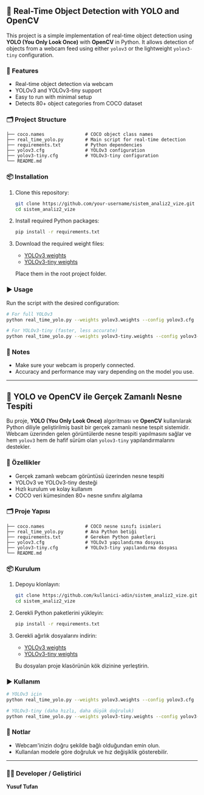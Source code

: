 ## 🧠 Real-Time Object Detection with YOLO and OpenCV

This project is a simple implementation of real-time object detection using **YOLO (You Only Look Once)** with **OpenCV** in Python. It allows detection of objects from a webcam feed using either `yolov3` or the lightweight `yolov3-tiny` configuration.

### 🚀 Features

* Real-time object detection via webcam
* YOLOv3 and YOLOv3-tiny support
* Easy to run with minimal setup
* Detects 80+ object categories from COCO dataset

### 🗂️ Project Structure

```
├── coco.names               # COCO object class names
├── real_time_yolo.py        # Main script for real-time detection
├── requirements.txt         # Python dependencies
├── yolov3.cfg               # YOLOv3 configuration
├── yolov3-tiny.cfg          # YOLOv3-tiny configuration
└── README.md
```

### 📦 Installation

1. Clone this repository:

   ```bash
   git clone https://github.com/your-username/sistem_analiz2_vize.git
   cd sistem_analiz2_vize
   ```

2. Install required Python packages:

   ```bash
   pip install -r requirements.txt
   ```

3. Download the required weight files:

   * [YOLOv3 weights](https://pjreddie.com/media/files/yolov3.weights)
   * [YOLOv3-tiny weights](https://github.com/smarthomefans/darknet-test/blob/master/yolov3-tiny.weights)

   Place them in the root project folder.

### ▶️ Usage

Run the script with the desired configuration:

```bash
# For full YOLOv3
python real_time_yolo.py --weights yolov3.weights --config yolov3.cfg

# For YOLOv3-tiny (faster, less accurate)
python real_time_yolo.py --weights yolov3-tiny.weights --config yolov3-tiny.cfg
```

### 📌 Notes

* Make sure your webcam is properly connected.
* Accuracy and performance may vary depending on the model you use.

---

## 🧠 YOLO ve OpenCV ile Gerçek Zamanlı Nesne Tespiti

Bu proje, **YOLO (You Only Look Once)** algoritması ve **OpenCV** kullanılarak Python diliyle geliştirilmiş basit bir gerçek zamanlı nesne tespit sistemidir. Webcam üzerinden gelen görüntülerde nesne tespiti yapılmasını sağlar ve hem `yolov3` hem de hafif sürüm olan `yolov3-tiny` yapılandırmalarını destekler.

### 🚀 Özellikler

* Gerçek zamanlı webcam görüntüsü üzerinden nesne tespiti
* YOLOv3 ve YOLOv3-tiny desteği
* Hızlı kurulum ve kolay kullanım
* COCO veri kümesinden 80+ nesne sınıfını algılama

### 🗂️ Proje Yapısı

```
├── coco.names               # COCO nesne sınıfı isimleri
├── real_time_yolo.py        # Ana Python betiği
├── requirements.txt         # Gereken Python paketleri
├── yolov3.cfg               # YOLOv3 yapılandırma dosyası
├── yolov3-tiny.cfg          # YOLOv3-tiny yapılandırma dosyası
└── README.md
```

### 📦 Kurulum

1. Depoyu klonlayın:

   ```bash
   git clone https://github.com/kullanici-adin/sistem_analiz2_vize.git
   cd sistem_analiz2_vize
   ```

2. Gerekli Python paketlerini yükleyin:

   ```bash
   pip install -r requirements.txt
   ```

3. Gerekli ağırlık dosyalarını indirin:

   * [YOLOv3 weights](https://pjreddie.com/media/files/yolov3.weights)
   * [YOLOv3-tiny weights](https://github.com/smarthomefans/darknet-test/blob/master/yolov3-tiny.weights)

   Bu dosyaları proje klasörünün kök dizinine yerleştirin.

### ▶️ Kullanım

```bash
# YOLOv3 için
python real_time_yolo.py --weights yolov3.weights --config yolov3.cfg

# YOLOv3-tiny (daha hızlı, daha düşük doğruluk)
python real_time_yolo.py --weights yolov3-tiny.weights --config yolov3-tiny.cfg
```

### 📌 Notlar

* Webcam'inizin doğru şekilde bağlı olduğundan emin olun.
* Kullanılan modele göre doğruluk ve hız değişiklik gösterebilir.

---

### 👨‍💻 Developer / Geliştirici
**Yusuf Tufan**
